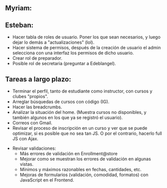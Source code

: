## Myriam:

## Esteban:

- Hacer tabla de roles de usuario. Poner los que sean necesarios, y luego dejar lo demás a "actualizaciones" (lol).
- Hacer sistema de permisos, después de la creación de usuario el admin selecciona con una interfaz los permisos de dicho usuario.
- Crear rol de preparador.
- Posible rol de secretaria (preguntar a Edeblangel).


## Tareas a largo plazo:

- Terminar el perfil, tanto de estudiante como instructor, con cursos y clubes "propios".
- Arreglar búsquedas de cursos con código (IG).
- Hacer las breadcrumbs.
- Analizar la situación del home. (Muestra cursos no disponibles, y también algunos en los que ya se registró el usuario).
- Correos con Gmail.
- Revisar el proceso de inscripción en un curso y ver que se puede optimizar, si es posible que no sea tan JS. O por el contrario, hacerlo full JS con Ajax.

* Revisar validaciones:
  - Más errores de validación en Enrollment@store
  - Mejorar como se muestran los errores de validación en algunas vistas.
  - Mínimos y máximos razonables en fechas, cantidades, etc.
  - Mejoras de formularios (validación, comodidad, formatos) con JavaScript en el Frontend.
